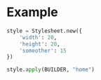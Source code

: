 # Example
```python
style = Stylesheet.new({
    'width': 20,
    'height': 20,
    'someother': 15
})

style.apply(BUILDER, "home")
```